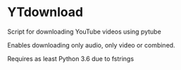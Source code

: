# YTdownload
Script for downloading YouTube videos using pytube

Enables downloading only audio, only video or combined.

Requires as least Python 3.6 due to fstrings
